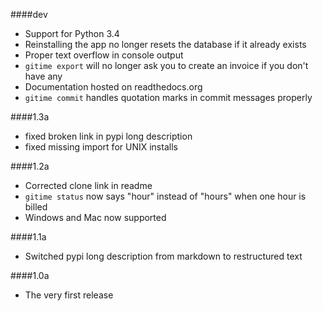 ####dev

* Support for Python 3.4
* Reinstalling the app no longer resets the database if it already exists
* Proper text overflow in console output
* `gitime export` will no longer ask you to create an invoice if you don't have any
* Documentation hosted on readthedocs.org
* `gitime commit` handles quotation marks in commit messages properly

####1.3a

* fixed broken link in pypi long description
* fixed missing import for UNIX installs

####1.2a

* Corrected clone link in readme
* `gitime status` now says "hour" instead of "hours" when one hour is billed
* Windows and Mac now supported

####1.1a

* Switched pypi long description from markdown to restructured text

####1.0a

* The very first release